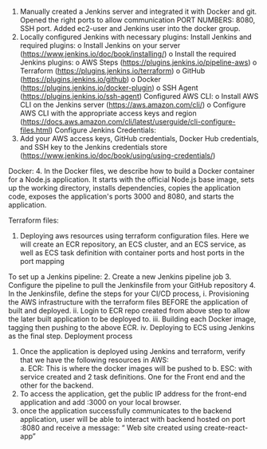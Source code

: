 1.	Manually created a Jenkins server and integrated it with Docker and git. Opened the right ports to allow communication PORT NUMBERS: 8080, SSH port. Added ec2-user and Jenkins user into the docker group.
2.	Locally configured Jenkins with necessary plugins: 
Install Jenkins and required plugins:
o	Install Jenkins on your server (https://www.jenkins.io/doc/book/installing/)
o	Install the required Jenkins plugins:
o	AWS Steps (https://plugins.jenkins.io/pipeline-aws)
o	Terraform (https://plugins.jenkins.io/terraform)
o	GitHub (https://plugins.jenkins.io/github)
o	Docker (https://plugins.jenkins.io/docker-plugin)
o	SSH Agent (https://plugins.jenkins.io/ssh-agent)
Configured AWS CLI:
o	Install AWS CLI on the Jenkins server (https://aws.amazon.com/cli/)
o	Configure AWS CLI with the appropriate access keys and region (https://docs.aws.amazon.com/cli/latest/userguide/cli-configure-files.html)
Configure Jenkins Credentials:
3.	Add your AWS access keys, GitHub credentials, Docker Hub credentials, and SSH key to the Jenkins credentials store (https://www.jenkins.io/doc/book/using/using-credentials/)

Docker:
4.	In the Docker files, we describe how to build a Docker container for a Node.js application. It starts with the official Node.js base image, sets up the working directory, installs dependencies, copies the application code, exposes the application's ports 3000 and 8080, and starts the application.

Terraform files:
1.	Deploying aws resources using terraform configuration files. Here we will create an ECR repository, an ECS cluster, and an ECS service, as well as ECS task definition with container ports and host ports in the port mapping

To set up a Jenkins pipeline:
2.	Create a new Jenkins pipeline job
3.	Configure the pipeline to pull the Jenkinsfile from your GitHub repository
4.	In the Jenkinsfile, define the steps for your CI/CD process, 
i.	Provisioning the AWS infrastructure with the terraform files BEFORE the application of built and deployed.
ii.	Login to ECR repo created from above step to allow the later built application to be deployed to.
iii.	Building each Docker image, tagging then pushing to the above ECR.
iv.	 Deploying to ECS using Jenkins as the final step.
Deployment process
1.	Once the application is deployed using Jenkins and terraform, verify that we have the following resources in AWS:	
a.	ECR: This is where the docker images will be pushed to
b.	ESC: with service created and 2 task definitions. One for the Front end and the other for the backend.
2.	To access the application, get the public IP address for the front-end application and add :3000 on your local browser.
3.	once the application successfully communicates to the backend application, user will be able to interact with backend hosted on port :8080 and receive a message: “ Web site created using create-react-app”
